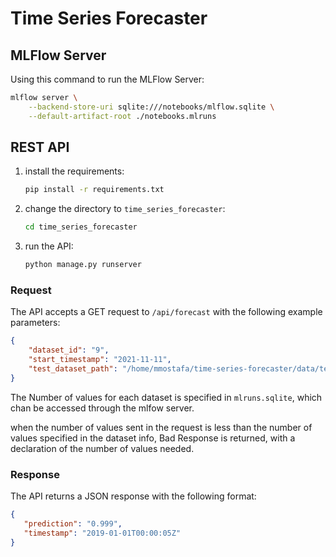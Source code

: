 # Time Series Forecaster

## MLFlow Server

Using this command to run the MLFlow Server:

```bash
mlflow server \
    --backend-store-uri sqlite:///notebooks/mlflow.sqlite \
    --default-artifact-root ./notebooks.mlruns 
```

## REST API

1. install the requirements:

    ```bash
    pip install -r requirements.txt
    ```

2. change the directory to `time_series_forecaster`:

    ```bash
    cd time_series_forecaster
    ```

3. run the API:

    ```bash
    python manage.py runserver 
    ```

### Request

The API accepts a GET request to `/api/forecast` with the following example parameters:

```json
{
    "dataset_id": "9",
    "start_timestamp": "2021-11-11",
    "test_dataset_path": "/home/mmostafa/time-series-forecaster/data/test/test_9.csv"
}
```

The Number of values for each dataset is specified in `mlruns.sqlite`, which chan be accessed through the mlfow server.

when the number of values sent in the request is less than the number of values specified in the dataset info, Bad Response is returned, with a declaration of the number of values needed.

### Response

The API returns a JSON response with the following format:

```json
{
   "prediction": "0.999",
   "timestamp": "2019-01-01T00:00:05Z"
}
```
